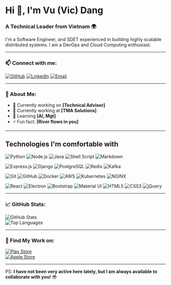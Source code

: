 # Hi 👋, I'm Vu (Vic) Dang

### A Technical Leader from Vietnam 🌍

I'm a Software Engineer, and SDET experienced in building highly scalable distributed systems. I am a DevOps and Cloud Computing enthusiast.

---

### 📫 Connect with me:
[![GitHub](https://img.shields.io/badge/GitHub-000?style=for-the-badge&logo=github)](https://github.com/vicdang) [![LinkedIn](https://img.shields.io/badge/LinkedIn-0A66C2?style=for-the-badge&logo=linkedin)](https://www.linkedin.com/in/your-linkedin) [![Email](https://img.shields.io/badge/Email-D14836?style=for-the-badge&logo=gmail&logoColor=white)](mailto:vicdang.vn@gmail.com)

---

### 🚀 About Me:

- 🔭 Currently working on **[Technical Advisor]**  
- 💼 Currently working at **[TMA Solutions]**  
- 🌱 Learning **[AI, Mgt]**  
- ⚡ Fun fact: **[River flows in you]**

---

## Technologies I'm comfortable with

![Python](https://img.shields.io/badge/Python-3776AB?style=for-the-badge&logo=python&logoColor=white)
![Node.js](https://img.shields.io/badge/Node.js-339933?style=for-the-badge&logo=nodedotjs&logoColor=white)
![Java](https://img.shields.io/badge/Java-007396?style=for-the-badge&logo=java&logoColor=white)
![Shell Script](https://img.shields.io/badge/Shell_Script-121011?style=for-the-badge&logo=gnu-bash&logoColor=white)
![Markdown](https://img.shields.io/badge/Markdown-000000?style=for-the-badge&logo=markdown&logoColor=white)

![Express.js](https://img.shields.io/badge/Express.js-000000?style=for-the-badge&logo=express&logoColor=white)
![Django](https://img.shields.io/badge/Django-092E20?style=for-the-badge&logo=django&logoColor=white)
![PostgreSQL](https://img.shields.io/badge/PostgreSQL-336791?style=for-the-badge&logo=postgresql&logoColor=white)
![Redis](https://img.shields.io/badge/Redis-DC382D?style=for-the-badge&logo=redis&logoColor=white)
![Kafka](https://img.shields.io/badge/Apache_Kafka-231F20?style=for-the-badge&logo=apache-kafka&logoColor=white)

![Git](https://img.shields.io/badge/Git-F05032?style=for-the-badge&logo=git&logoColor=white)
![GitHub](https://img.shields.io/badge/GitHub-181717?style=for-the-badge&logo=github&logoColor=white)
![Docker](https://img.shields.io/badge/Docker-2496ED?style=for-the-badge&logo=docker&logoColor=white)
![AWS](https://img.shields.io/badge/AWS-FF9900?style=for-the-badge&logo=amazonaws&logoColor=black)
![Kubernetes](https://img.shields.io/badge/Kubernetes-326CE5?style=for-the-badge&logo=kubernetes&logoColor=white)
![NGINX](https://img.shields.io/badge/NGINX-009639?style=for-the-badge&logo=nginx&logoColor=white)

![React](https://img.shields.io/badge/React-20232A?style=for-the-badge&logo=react&logoColor=61DAFB)
![Electron](https://img.shields.io/badge/Electron-47848F?style=for-the-badge&logo=electron&logoColor=white)
![Bootstrap](https://img.shields.io/badge/Bootstrap-7952B3?style=for-the-badge&logo=bootstrap&logoColor=white)
![Material UI](https://img.shields.io/badge/Material--UI-0081CB?style=for-the-badge&logo=mui&logoColor=white)
![HTML5](https://img.shields.io/badge/HTML5-E34F26?style=for-the-badge&logo=html5&logoColor=white)
![CSS3](https://img.shields.io/badge/CSS3-1572B6?style=for-the-badge&logo=css3&logoColor=white)
![jQuery](https://img.shields.io/badge/jQuery-0769AD?style=for-the-badge&logo=jquery&logoColor=white)

---

### 📈 GitHub Stats:
![GitHub Stats](https://github-readme-stats.vercel.app/api?username=vicdang&show_icons=true&theme=dark)  
![Top Languages](https://github-readme-stats.vercel.app/api/top-langs/?username=vicdang&layout=compact&theme=dark)

---

### 📱 Find My Work on:
[![Play Store](https://img.shields.io/badge/Play_Store-3DDC84?style=for-the-badge&logo=google-play&logoColor=white)](https://play.google.com/store/apps/dev?id=your-id)  
[![Apple Store](https://img.shields.io/badge/App_Store-0D96F6?style=for-the-badge&logo=app-store&logoColor=white)](https://apps.apple.com/us/developer/your-link)

---

PS: **I have not been very active here lately, but I am always available to collaborate with you!** 😎
